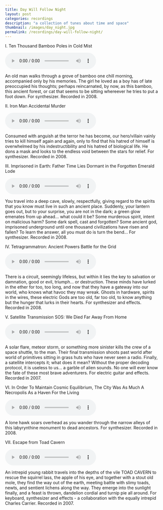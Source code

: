 ```yaml
---
title: Day Will Follow Night
layout: post
categories: recordings
description: "a collection of tunes about time and space" 
thumbnail: /images/day_night.jpg
permalink: /recordings/day-will-follow-night/
---
```


I. Ten Thousand Bamboo Poles in Cold Mist 

<audio src="#" controls> </audio>

An old man walks through a grove of bamboo one chill morning, accompanied only by his memories. The girl he loved as a boy has of late preoccupied his thoughts; perhaps reincarnated, by now, as this bamboo, this ancient forest, or cat that seems to be sitting whereever he tries to put a foot down. 
For synthesizer. Recorded in 2008. 


II. Iron Man Accidental Murder 

<audio src="#" controls> </audio>

Consumed with anguish at the terror he has become, our hero/villain vainly tries to kill himself again and again, only to find that his hatred of himself is overwhelmed by his indestructibility and his hatred of biological life. He dons a mask and looks to the endless void between the stars for relief. 
For synthesizer. Recorded in 2008. 


III. Imprisoned in Earth: Father Time Lies Dormant in the Forgotten Emerald Lode 

<audio src="#" controls> </audio>

You travel into a deep cave, slowly, respectfully, giving regard to the spirits that you know must live in such an ancient place. Suddenly, your lantern goes out, but to your surprise, you are not in the dark; a green glow emenates from up ahead... what could it be? Some murderous spirit, intent on malicious harm? Some dark spell, cast and forgotten? Some ancient god, imprisoned underground until one thousand civilizations have risen and fallen? To learn the answer, all you must do is turn the bend... 
For synthesizer. Recorded in 2008. 


IV. Tetragrammatron: Ancient Powers Battle for the Grid 

<audio src="#" controls> </audio>

There is a circuit, seemingly lifeless, but within it lies the key to salvation or damnation, good or evil, triumph... or destruction. These minds have lurked in the ether for too, too long, and now that they have a gateway into our world, who knows what havoc they may wreak. Ghosts in hardware, spirits in the wires, these electric Gods are too old, far too old, to know anything but the hunger that lurks in their hearts. 
For synthesizer and effects. Recorded in 2008. 


V. Satellite Transmission SOS: We Died Far Away From Home 

<audio src="#" controls> </audio>

A solar flare, meteor storm, or something more sinister kills the crew of a space shuttle, to the man. Their final transmission shoots past world after world of primitives sitting in grass huts who have never seen a radio. Finally, a satellite intercepts it; what does it mean? Without the proper decoding protocol, it is useless to us... a garble of alien sounds. No one will ever know the fate of these most brave adventurers. 
For electric guitar and effects. Recorded in 2007. 


VI. In Order To Maintain Cosmic Equilibrium, The City Was As Much A Necropolis As a Haven For the Living 

<audio src="#" controls> </audio>

A lone hawk soars overhead as you wander through the narrow alleys of this labyrynthine monument to dead ancestors. 
For synthesizer. Recorded in 2008. 


VII. Escape from Toad Cavern 

<audio src="#" controls> </audio>

An intrepid young rabbit travels into the depths of the vile TOAD CAVERN to rescue the squirrel lass, the apple of his eye, and together with a stout old mole, they find the way out of the earth, meeting battle with slimy toads, newts, and sentient lichens along the way. They emerge into the sunlight finally, and a feast is thrown, dandelion cordial and turnip pie all around. 
For keyboard, synthesizer and effects - a collaboration with the equally intrepid Charles Carrier. Recorded in 2007. 